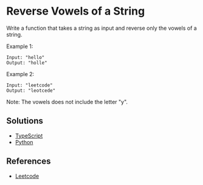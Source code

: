 # Reverse Vowels of a String #

Write a function that takes a string as input and reverse only the vowels of a string.

Example 1:

```
Input: "hello"
Output: "holle"
```

Example 2:
```
Input: "leetcode"
Output: "leotcede"
```

Note:
The vowels does not include the letter "y".

## Solutions ##

- [TypeScript](./solution-ts.ts)
- [Python](./solution-python.py)

## References ##

- [Leetcode](https://leetcode.com/problems/reverse-vowels-of-a-string/)
